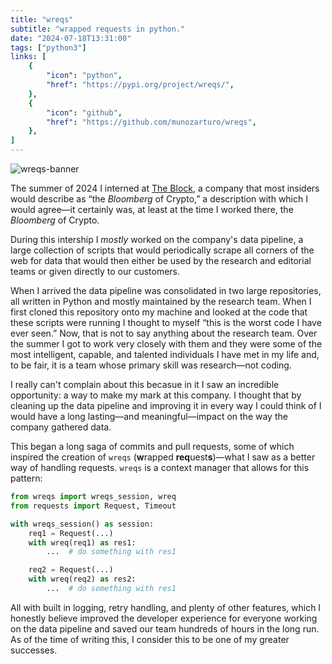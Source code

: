 ```yaml
---
title: "wreqs"
subtitle: "wrapped requests in python."
date: "2024-07-18T13:31:00"
tags: ["python3"]
links: [
    {
        "icon": "python",
        "href": "https://pypi.org/project/wreqs/",
    },
    {
        "icon": "github",
        "href": "https://github.com/munozarturo/wreqs",
    },
]
---
```


![wreqs-banner](/assets/wreqs/banner.png)

The summer of 2024 I interned at [The Block](https://www.theblock.co/), a company that most insiders would describe as &ldquo;the *Bloomberg* of Crypto,&rdquo; a description with which I would agree&mdash;it certainly was, at least at the time I worked there, the *Bloomberg* of Crypto.

During this intership I *mostly* worked on the company's data pipeline, a large collection of scripts that would periodically scrape all corners of the web for data that would then either be used by the research and editorial teams or given directly to our customers.

When I arrived the data pipeline was consolidated in two large repositories, all written in Python and mostly maintained by the research team. When I first cloned this repository onto my machine and looked at the code that these scripts were running I thought to myself &ldquo;this is the worst code I have ever seen.&rdquo; Now, that is not to say anything about the research team. Over the summer I got to work very closely with them and they were some of the most intelligent, capable, and talented individuals I have met in my life and, to be fair, it is a team whose primary skill was research&mdash;not coding.

I really can't complain about this becasue in it I saw an incredible opportunity: a way to make my mark at this company. I thought that by cleaning up the data pipeline and improving it in every way I could think of I would have a long lasting&mdash;and meaningful&mdash;impact on the way the company gathered data.

This began a long saga of commits and pull requests, some of which inspired the creation of `wreqs` (**w**rapped **req**uest**s**)&mdash;what I saw as a better way of handling requests. `wreqs` is a context manager that allows for this pattern:

```python
from wreqs import wreqs_session, wreq
from requests import Request, Timeout

with wreqs_session() as session:
    req1 = Request(...)
    with wreq(req1) as res1:
        ...  # do something with res1

    req2 = Request(...)
    with wreq(req2) as res2:
        ...  # do something with res1
```

All with built in logging, retry handling, and plenty of other features, which I honestly believe improved the developer experience for everyone working on the data pipeline and saved our team hundreds of hours in the long run. As of the time of writing this, I consider this to be one of my greater successes.
